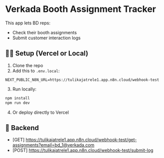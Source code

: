 # Verkada Booth Assignment Tracker

This app lets BD reps:
- Check their booth assignments
- Submit customer interaction logs

## 🧑‍💻 Setup (Vercel or Local)

1. Clone the repo
2. Add this to `.env.local`:

```
NEXT_PUBLIC_N8N_URL=https://tulikajatrele1.app.n8n.cloud/webhook-test
```

3. Run locally:
```bash
npm install
npm run dev
```

4. Or deploy directly to Vercel

## 🔗 Backend

- [GET] https://tulikajatrele1.app.n8n.cloud/webhook-test/get-assignments?email=bd_1@verkada.com  
- [POST] https://tulikajatrele1.app.n8n.cloud/webhook-test/submit-log